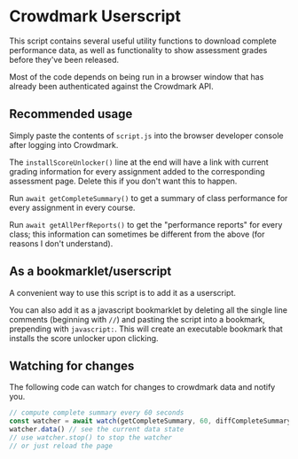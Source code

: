 # Crowdmark Userscript
This script contains several useful utility functions to download complete performance data, as well as functionality to show assessment grades before they've been released.

Most of the code depends on being run in a browser window that has already been authenticated against the Crowdmark API.

## Recommended usage
Simply paste the contents of `script.js` into the browser developer console after logging into Crowdmark.

The `installScoreUnlocker()` line at the end will have a link with current grading information for every assignment added to the corresponding assessment page. Delete this if you don't want this to happen.

Run `await getCompleteSummary()` to get a summary of class performance for every assignment in every course. 

Run `await getAllPerfReports()` to get the "performance reports" for every class; this information can sometimes be different from the above (for reasons I don't understand).

## As a bookmarklet/userscript
A convenient way to use this script is to add it as a userscript. 

You can also add it as a javascript bookmarklet by deleting all the single line comments (beginning with `//`) and pasting the script into a bookmark, prepending with `javascript:`.
This will create an executable bookmark that installs the score unlocker upon clicking.

## Watching for changes
The following code can watch for changes to crowdmark data and notify you.

```js
// compute complete summary every 60 seconds
const watcher = await watch(getCompleteSummary, 60, diffCompleteSummary);
watcher.data() // see the current data state
// use watcher.stop() to stop the watcher
// or just reload the page
```